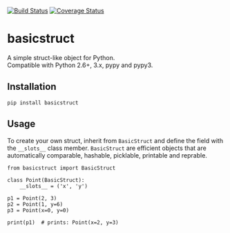 [![Build Status](https://travis-ci.org/Nurdok/basicstruct.svg?branch=master)](https://travis-ci.org/Nurdok/basicstruct)
[![Coverage Status](https://coveralls.io/repos/Nurdok/basicstruct/badge.svg?branch=master&service=github)](https://coveralls.io/github/Nurdok/basicstruct?branch=master)

# basicstruct

A simple struct-like object for Python.  
Compatible with Python 2.6+, 3.x, pypy and pypy3.

## Installation

    pip install basicstruct
    
## Usage

 To create your own struct, inherit from `BasicStruct` and define the field with the `__slots__` class member.
 `BasicStruct` are efficient objects that are automatically comparable, hashable, picklable, printable and reprable.

    from basicstruct import BasicStruct
    
    class Point(BasicStruct):
        __slots__ = ('x', 'y')
        
    p1 = Point(2, 3)
    p2 = Point(1, y=6)
    p3 = Point(x=0, y=0)
    
    print(p1)  # prints: Point(x=2, y=3)
    
